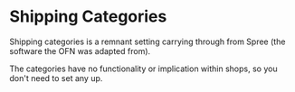 # Shipping Categories

Shipping categories is a remnant setting carrying through from Spree \(the software the OFN was adapted from\).

The categories have no functionality or implication within shops, so you don't need to set any up.


